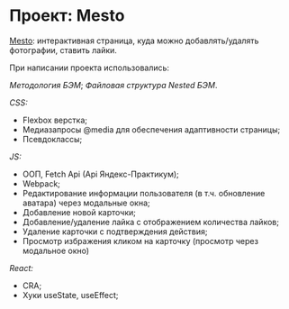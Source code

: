 # Проект: Mesto

[Mesto](https://ira-kudryashova.github.io/mesto-react/): интерактивная страница, куда можно добавлять/удалять фотографии, ставить лайки.

При написании проекта использовались:

*Методология БЭМ*;
*Файловая структура Nested БЭМ*.

*CSS:*
* Flexbox верстка;
* Медиазапросы @media для обеспечения адаптивности страницы;
* Псевдоклассы;

*JS:*
* ООП, Fetch Api (Api Яндекс-Практикум);
* Webpack;
* Редактирование информации пользователя (в т.ч. обновление аватара) через модальные окна;
* Добавление новой карточки;
* Добавление/удаление лайка с отображением количества лайков;
* Удаление карточки с подтверждения действия;
* Просмотр избражения кликом на карточку (просмотр через модальное окно)

*React:*
* CRA;
* Хуки useState, useEffect;

